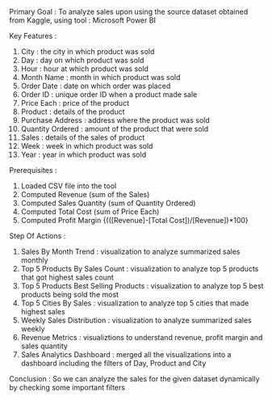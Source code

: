 Primary Goal : To analyze sales upon using the source dataset obtained from Kaggle, using tool : Microsoft Power BI

Key Features :

1. City : the city in which product was sold
2. Day : day on which product was sold
3. Hour : hour at which product was sold
4. Month Name : month in which product was sold
5. Order Date : date on which order was placed
6. Order ID : unique order ID when a product made sale
7. Price Each : price of the product
8. Product : details of the product
9. Purchase Address : address where the product was sold
10. Quantity Ordered : amount of the product that were sold
11. Sales : details of the sales of product
12. Week : week in which product was sold
13. Year : year in which product was sold

Prerequisites :

1. Loaded CSV file into the tool
2. Computed Revenue (sum of the Sales)
3. Computed Sales Quantity (sum of Quantity Ordered)
4. Computed Total Cost (sum of Price Each)
5. Computed Profit Margin {(([Revenue]-[Total Cost])/[Revenue])*100}

Step Of Actions :

1. Sales By Month Trend : visualization to analyze summarized sales monthly
2. Top 5 Products By Sales Count : visualization to analyze top 5 products that got highest sales count
3. Top 5 Products Best Selling Products : visualization to analyze top 5 best products being sold the most
4. Top 5 Cities By Sales : visualization to analyze top 5 cities that made highest sales
5. Weekly Sales Distribution : visualization to analyze summarized sales weekly
6. Revenue Metrics : visualiztions to understand revenue, profit margin and sales quantity
7. Sales Analytics Dashboard : merged all the visualizations into a dashboard including the filters of Day, Product and City

Conclusion : So we can analyze the sales for the given dataset dynamically by checking some important filters

